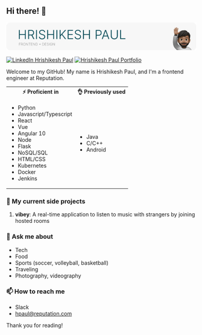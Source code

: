 ## Hi there! 👋

![Github Banner](https://github.com/hpaul-reputation/hpaul-reputation/blob/main/github-banner.png)

[![LinkedIn Hrishikesh Paul](https://img.shields.io/badge/hrishikeshpaul-linkedin-blue?style=for-the-badge)](https://www.linkedin.com/in/hrishikeshpaul/)
[![Hrishikesh Paul Portfolio](https://img.shields.io/badge/HP.IO-portfolio-orange?style=for-the-badge)](https://hrishikeshpaul.github.io)

Welcome to my GitHub! My name is Hrishikesh Paul, and I'm a frontend engineer at Reputation. 

<table width="100%">
    <tr>
        <th> ⚡ Proficient in</th>
        <th> 👌 Previously used</th>
    </tr>
    <tr>
        <td>
            <ul>
                <li>Python</li>
                <li>Javascript/Typescript</li>
                <li>React</li>
                <li>Vue</li>
                <li>Angular 10</li>
                <li>Node</li>
                <li>Flask</li>
                <li>NoSQL/SQL</li>
                <li>HTML/CSS</li>
                <li>Kubernetes</li>
                <li>Docker</li>
                <li>Jenkins</li>
            </ul>
        </td>
        <td>
            <ul>
                <li>Java</li>
                <li>C/C++</li>
                <li>Android</li>
            </ul>
        </td>
    </tr>
</table>

<h3>🔭 My current side projects </h3>

1. **vibey**: A real-time application to listen to music with strangers by joining hosted rooms

<h3> 💬 Ask me about </h3>

- Tech
- Food
- Sports (soccer, volleyball, basketball)
- Traveling
- Photography, videography

<h3> 📫 How to reach me </h3>

- Slack
- hpaul@reputation.com


Thank you for reading!
